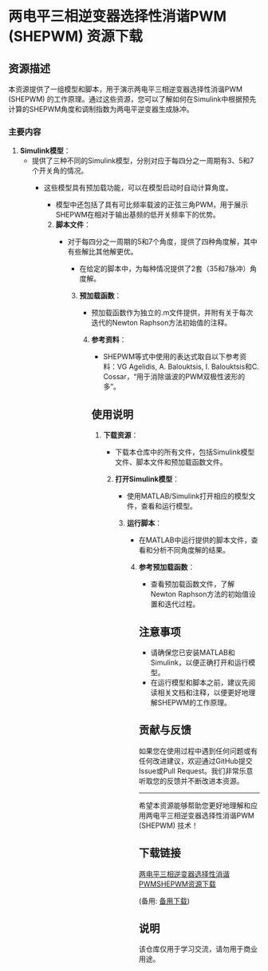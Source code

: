 # 两电平三相逆变器选择性消谐PWM (SHEPWM) 资源下载

## 资源描述

本资源提供了一组模型和脚本，用于演示两电平三相逆变器选择性消谐PWM (SHEPWM) 的工作原理。通过这些资源，您可以了解如何在Simulink中根据预先计算的SHEPWM角度和调制指数为两电平逆变器生成脉冲。

### 主要内容

1. **Simulink模型**：
   - 提供了三种不同的Simulink模型，分别对应于每四分之一周期有3、5和7个开关角的情况。
      - 这些模型具有预加载功能，可以在模型启动时自动计算角度。
         - 模型中还包括了具有可比频率载波的正弦三角PWM，用于展示SHEPWM在相对于输出基频的低开关频率下的优势。

         2. **脚本文件**：
            - 对于每四分之一周期的5和7个角度，提供了四种角度解，其中有些解比其他解更优。
               - 在给定的脚本中，为每种情况提供了2套（35和7脉冲）角度解。

               3. **预加载函数**：
                  - 预加载函数作为独立的.m文件提供，并附有关于每次迭代的Newton Raphson方法初始值的注释。

                  4. **参考资料**：
                     - SHEPWM等式中使用的表达式取自以下参考资料：VG Agelidis, A. Balouktsis, I. Balouktsis和C. Cossar，“用于消除谐波的PWM双极性波形的多”。

                     ## 使用说明

                     1. **下载资源**：
                        - 下载本仓库中的所有文件，包括Simulink模型文件、脚本文件和预加载函数文件。

                        2. **打开Simulink模型**：
                           - 使用MATLAB/Simulink打开相应的模型文件，查看和运行模型。

                           3. **运行脚本**：
                              - 在MATLAB中运行提供的脚本文件，查看和分析不同角度解的结果。

                              4. **参考预加载函数**：
                                 - 查看预加载函数文件，了解Newton Raphson方法的初始值设置和迭代过程。

                                 ## 注意事项

                                 - 请确保您已安装MATLAB和Simulink，以便正确打开和运行模型。
                                 - 在运行模型和脚本之前，建议先阅读相关文档和注释，以便更好地理解SHEPWM的工作原理。

                                 ## 贡献与反馈

                                 如果您在使用过程中遇到任何问题或有任何改进建议，欢迎通过GitHub提交Issue或Pull Request。我们非常乐意听取您的反馈并不断改进本资源。

                                 ---

                                 希望本资源能够帮助您更好地理解和应用两电平三相逆变器选择性消谐PWM (SHEPWM) 技术！

                                 ## 下载链接
                                 [两电平三相逆变器选择性消谐PWMSHEPWM资源下载](https://pan.quark.cn/s/dbf97a43fc5a) 

                                 (备用: [备用下载](https://pan.baidu.com/s/1xvjHCl6ZlrGi9IpEvQ5t6Q?pwd=1234))

                                 ## 说明

                                 该仓库仅用于学习交流，请勿用于商业用途。
